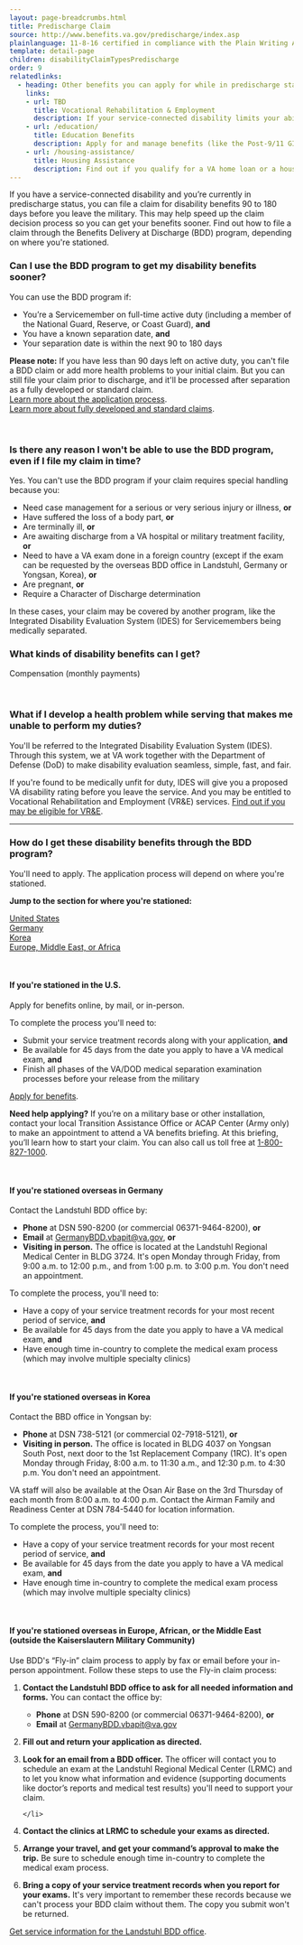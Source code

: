 ```yaml
---
layout: page-breadcrumbs.html
title: Predischarge Claim
source: http://www.benefits.va.gov/predischarge/index.asp
plainlanguage: 11-8-16 certified in compliance with the Plain Writing Act
template: detail-page
children: disabilityClaimTypesPredischarge
order: 9
relatedlinks:
  - heading: Other benefits you can apply for while in predischarge status
    links:   
    - url: TBD
      title: Vocational Rehabilitation & Employment
      description: If your service-connected disability limits your ability to work or prevents you from working, find out how to apply for VR&E benefits and services like help exploring career options and getting more training if required.
    - url: /education/
      title: Education Benefits
      description: Apply for and manage benefits (like the Post-9/11 GI Bill benefits) that can help you pay for college and training programs.
    - url: /housing-assistance/
      title: Housing Assistance
      description: Find out if you qualify for a VA home loan or a housing grant to help you live more independently with your service-connected disability.
---
```


<div class="va-introtext">

If you have a service-connected disability and you’re currently in predischarge status, you can file a claim for disability benefits 90 to 180 days before you leave the military. This may help speed up the claim decision process so you can get your benefits sooner. Find out how to file a claim through the Benefits Delivery at Discharge (BDD) program, depending on where you're stationed.

</div>

<div class="feature" markdown="1">

### Can I use the BDD program to get my disability benefits sooner?
You can use the BDD program if:
-	You’re a Servicemember on full-time active duty (including a member of the National Guard, Reserve, or Coast Guard), **and**
- You have a known separation date, **and**
-	Your separation date is within the next 90 to 180 days 

**Please note:** If you have less than 90 days left on active duty, you can't file a BDD claim or add more health problems to your initial claim. But you can still file your claim prior to discharge, and it'll be processed after separation as a fully developed or standard claim.</br>
[Learn more about the application process](/disability-benefits/apply/).</br>
[Learn more about fully developed and standard claims](/disability-benefits/apply/evidence/).

<br>

### Is there any reason I won't be able to use the BDD program, even if I file my claim in time?
Yes. You can't use the BDD program if your claim requires special handling because you:
- Need case management for a serious or very serious injury or illness, **or**
- Have suffered the loss of a body part, **or**
- Are terminally ill, **or**
- Are awaiting discharge from a VA hospital or military treatment facility, **or**
- Need to have a VA exam done in a foreign country (except if the exam can be requested by the overseas BDD office in Landstuhl, Germany or Yongsan, Korea), **or**
- Are pregnant, **or**
- Require a Character of Discharge determination

In these cases, your claim may be covered by another program, like the Integrated Disability Evaluation System (IDES) for Servicemembers being medically separated.

</div>

### What kinds of disability benefits can I get?
Compensation (monthly payments)

<br>

### What if I develop a health problem while serving that makes me unable to perform my duties?
You'll be referred to the Integrated Disability Evaluation System (IDES). Through this system, we at VA work together with the Department of Defense (DoD) to make disability evaluation seamless, simple, fast, and fair.

If you're found to be medically unfit for duty, IDES will give you a proposed VA disability rating before you leave the service. And you may be entitled to Vocational Rehabilitation and Employment (VR&E) services. [Find out if you may be eligible for VR&E](TBD).

-----

### How do I get these disability benefits through the BDD program? 
You'll need to apply. The application process will depend on where you're stationed.

**Jump to the section for where you're stationed:**

[United States](#stationed-us)</br>
[Germany](#stationed-germany)</br>
[Korea](#stationed-korea)</br>
[Europe, Middle East, or Africa](#stationed-emea)

<br>

<spand id="stationed-us">
           
#### If you're stationed in the U.S.
Apply for benefits online, by mail, or in-person. 

To complete the process you'll need to:
- Submit your service treatment records along with your application, **and**
- Be available for 45 days from the date you apply to have a VA medical exam, **and**
- Finish all phases of the VA/DOD medical separation examination processes before your release from the military

[Apply for benefits](/disability-benefits/apply/).

**Need help applying?** If you’re on a military base or other installation, contact your local Transition Assistance Office or ACAP Center (Army only) to make an appointment to attend a VA benefits briefing. At this briefing, you’ll learn how to start your claim. You can also call us toll free at <a href="tel:+18008271000">1-800-827-1000</a>.

<br>

<spand id="stationed-germany">

#### If you're stationed overseas in Germany
Contact the Landstuhl BDD office by:
- **Phone** at DSN 590-8200 (or commercial 06371-9464-8200), **or**
- **Email** at GermanyBDD.vbapit@va.gov, **or**
- **Visiting in person.** The office is located at the Landstuhl Regional Medical Center in BLDG 3724. It's open Monday through Friday, from 9:00 a.m. to 12:00 p.m., and from 1:00 p.m. to 3:00 p.m. You don't need an appointment.

To complete the process, you'll need to:
- Have a copy of your service treatment records for your most recent period of service, **and**
- Be available for 45 days from the date you apply to have a VA medical exam, **and**
- Have enough time in-country to complete the medical exam process (which may involve multiple specialty clinics)

<br>

<spand id="stationed-korea">

#### If you're stationed overseas in Korea
Contact the BBD office in Yongsan by:
- **Phone** at DSN 738-5121 (or commercial 02-7918-5121), **or**
- **Visiting in person.** The office is located in BLDG 4037 on Yongsan South Post, next door to the 1st Replacement Company (1RC). It's open Monday through Friday, 8:00 a.m. to 11:30 a.m., and 12:30 p.m. to 4:30 p.m. You don't need an appointment.
 
VA staff will also be available at the Osan Air Base on the 3rd Thursday of each month from 8:00 a.m. to 4:00 p.m. Contact the Airman Family and Readiness Center at DSN 784-5440 for location information.

To complete the process, you'll need to:
- Have a copy of your service treatment records for your most recent period of service, **and**
- Be available for 45 days from the date you apply to have a VA medical exam, **and**
- Have enough time in-country to complete the medical exam process (which may involve multiple specialty clinics)

<br>

<spand id="stationed-emea">
  
#### If you're stationed overseas in Europe, African, or the Middle East (outside the Kaiserslautern Military Community)
Use BDD's “Fly-in” claim process to apply by fax or email before your in-person appointment. Follow these steps to use the Fly-in claim process:

<ol class="process">
  <li class="process-step list-one">
    
  **Contact the Landstuhl BDD office to ask for all needed information and forms.** You can contact the office by:
  - **Phone** at DSN 590-8200 (or commercial 06371-9464-8200), **or**
  - **Email** at GermanyBDD.vbapit@va.gov
  
  </li>
  
  <li class="process-step list-two">
  
  **Fill out and return your application as directed.**
  
  </li>
  
  <li class="process-step list-three">
    
  **Look for an email from a BDD officer.** The officer will contact you to schedule an exam at the Landstuhl Regional Medical Center (LRMC) and to let you know what information and evidence (supporting documents like doctor’s reports and medical test results) you'll need to support your claim.
    
    </li>
    
  <li class="process-step list-four">
  
  **Contact the clinics at LRMC to schedule your exams as directed.**
  
  </li>
  
  <li class="process-step list-five">
  
  **Arrange your travel, and get your command’s approval to make the trip.** Be sure to schedule enough time in-country to complete the medical exam process.
  
  </li>
  
  <li class="process-step list-six">
  
  **Bring a copy of your service treatment records when you report for your exams.** It's very important to remember these records because we can't process your BDD claim without them. The copy you submit won't be returned.</li>

</ol>

[Get service information for the Landstuhl BDD office](http://rhce.amedd.army.mil/landstuhl/services.cfm?MTFinfo_id=733).
